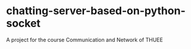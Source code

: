 # chatting-server-based-on-python-socket
A project for the course Communication and Network of THUEE
